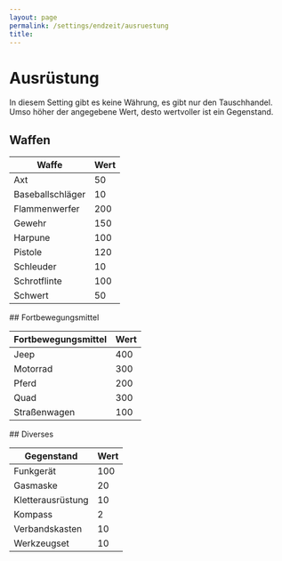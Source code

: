 ```yaml
---
layout: page
permalink: /settings/endzeit/ausruestung
title: 
---
```


# Ausrüstung

In diesem Setting gibt es keine Währung, es gibt nur den Tauschhandel. Umso höher der angegebene Wert, desto wertvoller ist ein Gegenstand.

## Waffen

<table>
<thead>
<tr><th>Waffe</th><th>Wert</th></tr>
</thead>
<tbody>
<tr><td>Axt</td><td>50</td></tr>
<tr><td>Baseballschläger</td><td>10</td></tr>
<tr><td>Flammenwerfer</td><td>200</td></tr>
<tr><td>Gewehr</td><td>150</td></tr>
<tr><td>Harpune</td><td>100</td></tr>
<tr><td>Pistole</td><td>120</td></tr>
<tr><td>Schleuder</td><td>10</td></tr>
<tr><td>Schrotflinte</td><td>100</td></tr>
<tr><td>Schwert</td><td>50</td></tr>
</tbody>
</table>
## Fortbewegungsmittel

<table>
<thead>
<tr><th>Fortbewegungsmittel</th><th>Wert</th></tr>
</thead>
<tbody>
<tr><td>Jeep</td><td>400</td></tr>
<tr><td>Motorrad</td><td>300</td></tr>
<tr><td>Pferd</td><td>200</td></tr>
<tr><td>Quad</td><td>300</td></tr>
<tr><td>Straßenwagen</td><td>100</td></tr>
</tbody>
</table>
## Diverses

<table>
<thead>
<tr><th>Gegenstand</th><th>Wert</th></tr>
</thead>
<tbody>
<tr><td>Funkgerät</td><td>100</td></tr>
<tr><td>Gasmaske</td><td>20</td></tr>
<tr><td>Kletterausrüstung</td><td>10</td></tr>
<tr><td>Kompass</td><td>2</td></tr>
<tr><td>Verbandskasten</td><td>10</td></tr>
<tr><td>Werkzeugset</td><td>10</td></tr>
</tbody>
</table>
